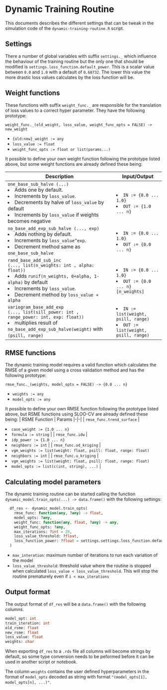 # Dynamic Training Routine 
This documents describes the different settings that can be tweak in the simulation code of the `dynamic-training-routine.R` script.

## Settings
There a number of global variables with suffix `settings._` which influence the behaviour of the training routine but the only one that should be modified is `settings.loss_function.default_power`. This is a scalar value between `0.0` and `1.0` with a default of `0.68732`. The lower this value the more drastic loss values calculates by the loss function will be.

## Weight functions
These functions with suffix `weight_func._` are responsible for the translation of loss values to a correct hyper parameter. They have the following prototype:

`weight_func._(old_weight, loss_value, weight_func_opts = FALSE) -> new_weight`
- `{old:new}_weight := any`
- `loss_value := float`
- `weight_func_opts := float or list(params...)`

It possible to define your own weight function following the prototype listed above, but some weight functions are already defined these being:

| Description | Input/Output |
|-|-|
| `one_base_sub_halve (...)` <li> Adds one by default. <li> Increments by `loss_value`. <li> Decrements by halve of `loss_value` by default <li> Increments by `loss_value` if weights becomes negative      | <li> `IN := {0.0 ... 1.0}` <li> `OUT := {1.0 ... n}` |
| `no_base_add_exp_sub_halve (..., exp) ` <li> Adds nothing by default. <li> Increments by `loss_value^exp`. <li> Decrement method same as `one_base_sub_halve` | <li> `IN := {0.0 ... 1.0}` <li> `OUT := {0.0 ... n}` |
| `rand_base_add_sub_inc` <br> `(..., list(n_weights: int , alpha: float)) ` <li> Adds `runif(n_weights, 0+alpha, 1-alpha)` by default<li> Increments by `loss_value`. <li> Decrement method by `loss_value + alpha` | <li> `IN := {0.0 ... 1.0}` <li> `OUT := {0.0 ... n}[n_weights]` |
| `variogram_base_add_exp` <br> `(..., list(sill_power: int , range_power: int, exp: float)) ` <li> multiplies result of `no_base_add_exp_sub_halve(weight)` with `(psill, range)` | <li> `IN := list(weight, psill, range)` <li> `OUT := list(weight, psill, range)` |

## RMSE functions

The dynamic training model requires a valid function which calculates the RMSE of a given model using a cross validation method and has the following prototype:

`rmse_func._(weights, model_opts = FALSE) -> {0.0 ... n}`
- `weights := any`
- `model_opts := any`

It possible to define your own RMSE function following the prototype listed above, but RSME functions using SLOO-CV are already defined these being:
| RSME Function | Params
|-|-|
| `rmse_func.trend_surface` | <li> `case_weight := {1.0 ... n}` <li> `formula := string` | 
| `rmse_func.idw` | <li> `idp_power := {1.0 ... n}` <li> `neighbors := int` | 
| `rmse_func.od_kriging` | <li> `vgm_weights := list(weight: float, psill: float, range: float)` <li> `neighbors := int` | 
| `rmse_func.u_kriging` | <li> `vgm_weights := list(weight: float, psill: float, range: float)` <li> `model_opts := list(c(int, string), ...)` | 


## Calculating model parameters

The dynamic training routine can be started calling the function `dynamic_model.train_opts(...) -> data.frame()` with the following settings:
```SQL
  df_res <- dynamic_model.train_opts(
    rmse_func: function(any, ?any) -> float,
    model_opts: ?any,
    weight_func: function(any, float, ?any) -> any,
    weight_func_opts: ?any,
    max_iterations: ?int = 20,
    loss_value_threshold: ?float,
    loss_function_power: ?float = settings.settings.loss_function.default_power 
  )

```

- `max_interation`: maximum number of iterations to run each variation of the model
- `loss_value_threshold`: threshold value where the routine is stopped when calculated `loss_value < loss_value_threshold`. This will stop the routine prematurely even if `i < max_iterations`

## Output format

The output format of `df_res` will be a `data.frame()` with the following columns.

```SQL
model_opt: int
train_iteration: int
old_rsme: float
new_rsme: float
loss_value: float
weights: char
```

When exporting `df_res` to a `.rds` file all columns will become strings by default, so some type conversion needs to be peformed before it can be used in another script or notebook. 

The column `weights` contains the user defined hyperparameters in the format of `model_opts` decoded as string with format `"(model_opts[1], model_opts[n], ...)"`. 
